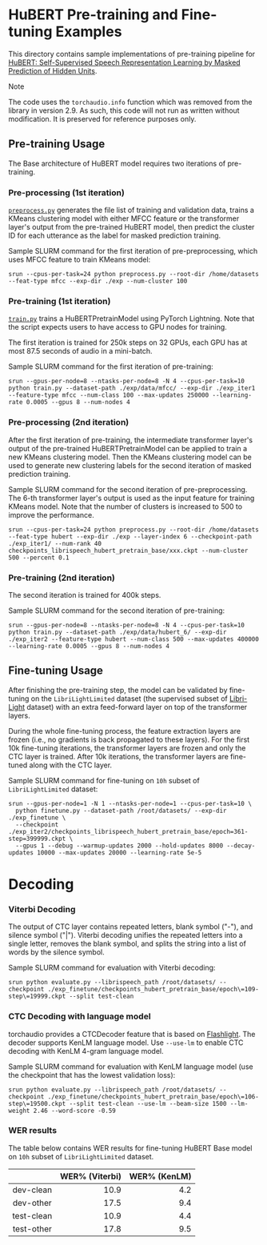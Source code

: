# HuBERT Pre-training and Fine-tuning Examples

This directory contains sample implementations of pre-training pipeline for [HuBERT: Self-Supervised Speech Representation Learning by Masked Prediction of Hidden Units](https://arxiv.org/abs/2106.07447).

> [!NOTE]
> The code uses the `torchaudio.info` function which was removed from the library in version 2.9. As such, this code will
> not run as written without modification. It is preserved for reference purposes only.

## Pre-training Usage

The Base architecture of HuBERT model requires two iterations of pre-training.
### Pre-processing (1st iteration)
[`preprocess.py`](./preprocess.py) generates the file list of training and validation data, trains a KMeans clustering model with either MFCC feature or the transformer layer's output from the pre-trained HuBERT model, then predict the cluster ID for each utterance as the label for masked prediction training.

Sample SLURM command for the first iteration of pre-preprocessing, which uses MFCC feature to train KMeans model:
```
srun --cpus-per-task=24 python preprocess.py --root-dir /home/datasets --feat-type mfcc --exp-dir ./exp --num-cluster 100
```

### Pre-training (1st iteration)

[`train.py`](./train.py) trains a HuBERTPretrainModel using PyTorch Lightning. Note that the script expects users to have access to GPU nodes for training.

The first iteration is trained for 250k steps on 32 GPUs, each GPU has at most 87.5 seconds of audio in a mini-batch.

Sample SLURM command for the first iteration of pre-training:
```
srun --gpus-per-node=8 --ntasks-per-node=8 -N 4 --cpus-per-task=10 python train.py --dataset-path ./exp/data/mfcc/ --exp-dir ./exp_iter1 --feature-type mfcc --num-class 100 --max-updates 250000 --learning-rate 0.0005 --gpus 8 --num-nodes 4
```

### Pre-processing (2nd iteration)
After the first iteration of pre-training, the intermediate transformer layer's output of the pre-trained HuBERTPretrainModel can be applied to train a new KMeans clustering model. Then the KMeans clustering model can be used to generate new clustering labels for the second iteration of masked prediction training.

Sample SLURM command for the second iteration of pre-preprocessing. The 6-th transformer layer's output is used as the input feature for training KMeans model. Note that the number of clusters is increased to 500 to improve the performance.
```
srun --cpus-per-task=24 python preprocess.py --root-dir /home/datasets --feat-type hubert --exp-dir ./exp --layer-index 6 --checkpoint-path ./exp_iter1/ --num-rank 40 checkpoints_librispeech_hubert_pretrain_base/xxx.ckpt --num-cluster 500 --percent 0.1
```

### Pre-training (2nd iteration)
The second iteration is trained for 400k steps.

Sample SLURM command for the second iteration of pre-training:
```
srun --gpus-per-node=8 --ntasks-per-node=8 -N 4 --cpus-per-task=10 python train.py --dataset-path ./exp/data/hubert_6/ --exp-dir ./exp_iter2 --feature-type hubert --num-class 500 --max-updates 400000 --learning-rate 0.0005 --gpus 8 --num-nodes 4
```

## Fine-tuning Usage

After finishing the pre-training step, the model can be validated by fine-tuning on the `LibriLightLimited` dataset (the supervised subset of [Libri-Light](https://github.com/facebookresearch/libri-light) dataset) with an extra feed-forward layer on top of the transformer layers.

During the whole fine-tuning process, the feature extraction layers are frozen (i.e., no gradients is back propagated to these layers). For the first 10k fine-tuning iterations, the transformer layers are frozen and only the CTC layer is trained. After 10k iterations, the transformer layers are fine-tuned along with the CTC layer.

Sample SLURM command for fine-tuning on `10h` subset of `LibriLightLimited` dataset:
```
srun --gpus-per-node=1 -N 1 --ntasks-per-node=1 --cpus-per-task=10 \
  python finetune.py --dataset-path /root/datasets/ --exp-dir ./exp_finetune \
  --checkpoint ./exp_iter2/checkpoints_librispeech_hubert_pretrain_base/epoch=361-step=399999.ckpt \
  --gpus 1 --debug --warmup-updates 2000 --hold-updates 8000 --decay-updates 10000 --max-updates 20000 --learning-rate 5e-5
```

# Decoding

### Viterbi Decoding
The output of CTC layer contains repeated letters, blank symbol ("-"), and silence symbol ("|"). Viterbi decoding unifies the repeated letters into a single letter, removes the blank symbol, and splits the string into a list of words by the silence symbol.

Sample SLURM command for evaluation with Viterbi decoding:
```
srun python evaluate.py --librispeech_path /root/datasets/ --checkpoint ./exp_finetune/checkpoints_hubert_pretrain_base/epoch\=109-step\=19999.ckpt --split test-clean
```

### CTC Decoding with language model
torchaudio provides a CTCDecoder feature that is based on [Flashlight](https://github.com/flashlight/flashlight). The decoder supports KenLM language model. Use `--use-lm` to enable CTC decoding with KenLM 4-gram language model.

Sample SLURM command for evaluation with KenLM language model (use the checkpoint that has the lowest validation loss):
```
srun python evaluate.py --librispeech_path /root/datasets/ --checkpoint ./exp_finetune/checkpoints_hubert_pretrain_base/epoch\=106-step\=19500.ckpt --split test-clean --use-lm --beam-size 1500 --lm-weight 2.46 --word-score -0.59
```

### WER results
The table below contains WER results for fine-tuning HuBERT Base model on `10h` subset of `LibriLightLimited` dataset.

|                   | WER% (Viterbi)|  WER% (KenLM) |
|:-----------------:|--------------:|--------------:|
| dev-clean         |       10.9    |       4.2     |
| dev-other         |       17.5    |       9.4     |
| test-clean        |       10.9    |       4.4     |
| test-other        |       17.8    |       9.5     |
